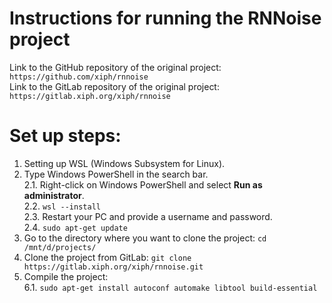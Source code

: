 # Instructions for running the RNNoise project

Link to the GitHub repository of the original project: 
``https://github.com/xiph/rnnoise``<br>
Link to the GitLab repository of the original project: 
``https://gitlab.xiph.org/xiph/rnnoise``<br>

# Set up steps:
1. Setting up WSL (Windows Subsystem for Linux).<br>
2. Type Windows PowerShell in the search bar.<br>
   2.1. Right-click on Windows PowerShell and select **Run as administrator**.<br>
   2.2. ``wsl --install``<br>
   2.3. Restart your PC and provide a username and password.<br>
   2.4. ``sudo apt-get update``<br>
4. Go to the directory where you want to clone the project: ``cd /mnt/d/projects/``<br>
5. Clone the project from GitLab: ``git clone https://gitlab.xiph.org/xiph/rnnoise.git``<br>
6. Compile the project:<br>
   6.1. ``sudo apt-get install autoconf automake libtool build-essential``<br>
   
